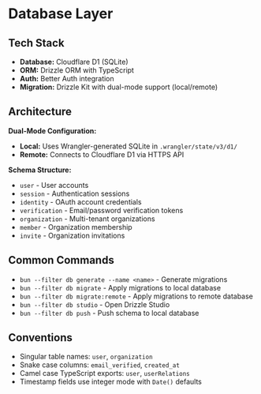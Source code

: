 # Database Layer

## Tech Stack

- **Database:** Cloudflare D1 (SQLite)
- **ORM:** Drizzle ORM with TypeScript
- **Auth:** Better Auth integration
- **Migration:** Drizzle Kit with dual-mode support (local/remote)

## Architecture

**Dual-Mode Configuration:**

- **Local:** Uses Wrangler-generated SQLite in `.wrangler/state/v3/d1/`
- **Remote:** Connects to Cloudflare D1 via HTTPS API

**Schema Structure:**

- `user` - User accounts
- `session` - Authentication sessions
- `identity` - OAuth account credentials
- `verification` - Email/password verification tokens
- `organization` - Multi-tenant organizations
- `member` - Organization membership
- `invite` - Organization invitations

## Common Commands

- `bun --filter db generate --name <name>` - Generate migrations
- `bun --filter db migrate` - Apply migrations to local database
- `bun --filter db migrate:remote` - Apply migrations to remote database
- `bun --filter db studio` - Open Drizzle Studio
- `bun --filter db push` - Push schema to local database

## Conventions

- Singular table names: `user`, `organization`
- Snake case columns: `email_verified`, `created_at`
- Camel case TypeScript exports: `user`, `userRelations`
- Timestamp fields use integer mode with `Date()` defaults
